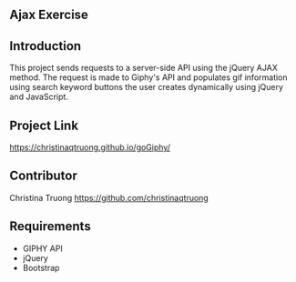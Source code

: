 ## Ajax Exercise

## Introduction
This project sends requests to a server-side API using the jQuery AJAX method. The request is made to Giphy's API and populates gif information using search keyword buttons the user creates dynamically using jQuery and JavaScript.

## Project Link
https://christinaqtruong.github.io/goGiphy/

## Contributor
Christina Truong
https://github.com/christinaqtruong

## Requirements
* GIPHY API
* jQuery
* Bootstrap



